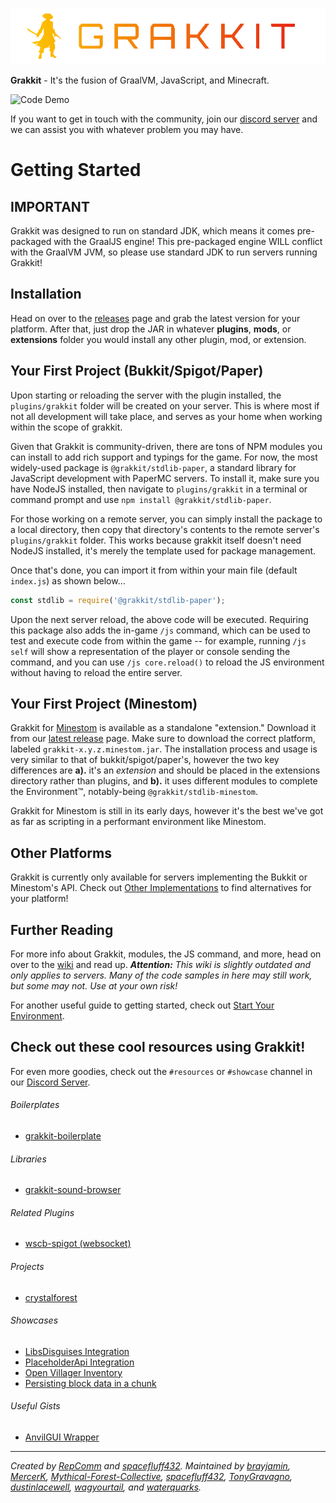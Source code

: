 ![Project Logo](./logo.png)

**Grakkit** - It's the fusion of GraalVM, JavaScript, and Minecraft.

![Code Demo](./demo.gif)

If you want to get in touch with the community, join our [discord server](https://discord.gg/e682hwR) and we can assist you with whatever problem you may have.

# Getting Started

## IMPORTANT
Grakkit was designed to run on standard JDK, which means it comes pre-packaged with the GraalJS engine! This pre-packaged engine WILL conflict with the GraalVM JVM, so please use standard JDK to run servers running Grakkit!

## Installation
Head on over to the [releases](https://github.com/grakkit/grakkit/releases) page and grab the latest version for your platform. After that, just drop the JAR in whatever **plugins**, **mods**, or **extensions** folder you would install any other plugin, mod, or extension.

## Your First Project (Bukkit/Spigot/Paper)
Upon starting or reloading the server with the plugin installed, the `plugins/grakkit` folder will be created on your server. This is where most if not all development will take place, and serves as your home when working within the scope of grakkit.

Given that Grakkit is community-driven, there are tons of NPM modules you can install to add rich support and typings for the game. For now, the most widely-used package is `@grakkit/stdlib-paper`, a standard library for JavaScript development with PaperMC servers. To install it, make sure you have NodeJS installed, then navigate to `plugins/grakkit` in a terminal or command prompt and use `npm install @grakkit/stdlib-paper`.

For those working on a remote server, you can simply install the package to a local directory, then copy that directory's contents to the remote server's `plugins/grakkit` folder. This works because grakkit itself doesn't need NodeJS installed, it's merely the template used for package management.

Once that's done, you can import it from within your main file (default `index.js`) as shown below...
```js
const stdlib = require('@grakkit/stdlib-paper');
```

Upon the next server reload, the above code will be executed. Requiring this package also adds the in-game `/js` command, which can be used to test and execute code from within the game -- for example, running `/js self` will show a representation of the player or console sending the command, and you can use `/js core.reload()` to reload the JS environment without having to reload the entire server.

## Your First Project (Minestom)
Grakkit for [Minestom](https://github.com/Minestom/Minestom) is available as a standalone "extension." Download it from our [latest release]() page. Make sure to download the correct platform, labeled `grakkit-x.y.z.minestom.jar`.
The installation process and usage is very similar to that of bukkit/spigot/paper's, however the two key differences are **a).** it's an _extension_ and should be placed in the extensions directory rather than plugins, and **b).** it uses different modules to complete the Environment™, notably-being `@grakkit/stdlib-minestom`.

Grakkit for Minestom is still in its early days, however it's the best we've got as far as scripting in a performant environment like Minestom.

## Other Platforms
Grakkit is currently only available for servers implementing the Bukkit or Minestom's API. Check out [Other Implementations](https://github.com/grakkit/grakkit/wiki/Other-Implementations) to find alternatives for your platform!

## Further Reading
For more info about Grakkit, modules, the JS command, and more, head on over to the [wiki](https://github.com/grakkit/grakkit/wiki) and read up. ***Attention:** This wiki is slightly outdated and only applies to servers. Many of the code samples in here may still work, but some may not. Use at your own risk!*

For another useful guide to getting started, check out [Start Your Environment](https://github.com/grakkit/grakkit/wiki/HowTo-Start-Environment).

## Check out these cool resources using Grakkit!
For even more goodies, check out the `#resources` or `#showcase` channel in our [Discord Server](https://discord.gg/e682hwR). 

###### Boilerplates
* [grakkit-boilerplate](https://github.com/MercerK/grakkit-boilerplate)

###### Libraries
* [grakkit-sound-browser](https://github.com/MercerK/grakkit-sound-browser)

###### Related Plugins
* [wscb-spigot (websocket)](https://github.com/RepComm/wscb-spigot)

###### Projects
* [crystalforest](https://github.com/RepComm/crystalforest)

###### Showcases
* [LibsDisguises Integration](https://gist.github.com/MercerK/9f793db326d03dddf6c7d09dc4e7be5d)
* [PlaceholderApi Integration](https://gist.github.com/MercerK/116d3be78ca43be1f71f4f4614597f5e)
* [Open Villager Inventory](https://gist.github.com/MercerK/473319ba8b47b4dcc10c5fea6a994442)
* [Persisting block data in a chunk](https://gist.github.com/MercerK/ed0b5721ddbb00ba0e38a0eb86363ef5)

###### Useful Gists
* [AnvilGUI Wrapper](https://gist.github.com/GodBleak/aea0d032c01e4f1cc3aef1a0e8d5c92b)

---

*Created by [RepComm](https://github.com/RepComm) and [spacefluff432](https://github.com/spacefluff432). Maintained by [brayjamin](https://github.com/brayjamin), [MercerK](https://github.com/MercerK),  [Mythical-Forest-Collective](https://github.com/Mythical-Forest-Collective), [spacefluff432](https://github.com/spacefluff432), [TonyGravagno](https://github.com/TonyGravagno), [dustinlacewell](https://github.com/dustinlacewell), [wagyourtail](https://github.com/wagyourtail), and [waterquarks](https://github.com/waterquarks).*
 
